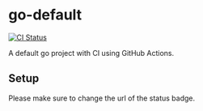 # go-default

[![CI Status](https://github.com/nkristek/go-default/workflows/CI/badge.svg)](https://github.com/nkristek/go-default/actions)

A default go project with CI using GitHub Actions.

## Setup

Please make sure to change the url of the status badge.
